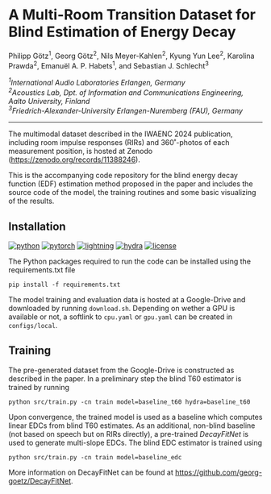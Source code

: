 # A Multi-Room Transition Dataset for Blind Estimation of Energy Decay

Philipp Götz<sup>1</sup>, Georg Götz<sup>2</sup>, Nils Meyer-Kahlen<sup>2</sup>, Kyung Yun Lee<sup>2</sup>, Karolina Prawda<sup>2</sup>, Emanuël A. P. Habets<sup>1</sup>, and Sebastian J. Schlecht<sup>3</sup>

_<sup>1</sup>International Audio Laboratories Erlangen, Germany\
<sup>2</sup>Acoustics Lab, Dpt. of Information and Communications Engineering, Aalto University, Finland\
<sup>3</sup>Friedrich-Alexander-University Erlangen-Nuremberg (FAU), Germany_

---
The multimodal dataset described in the IWAENC 2024 publication, including room impulse responses (RIRs) and 360˚-photos of each measurement position, is hosted at Zenodo (https://zenodo.org/records/11388246).

This is the accompanying code repository for the blind energy decay function (EDF) estimation method proposed in the paper and includes the source code of the model, the training routines and some basic visualizing of the results. 

## Installation
[![python](https://img.shields.io/badge/-Python_3.10-blue?logo=python&logoColor=white)](https://github.com/pre-commit/pre-commit)
[![pytorch](https://img.shields.io/badge/PyTorch_2.0+-ee4c2c?logo=pytorch&logoColor=white)](https://pytorch.org/get-started/locally/)
[![lightning](https://img.shields.io/badge/-Lightning_2.0+-792ee5?logo=pytorchlightning&logoColor=white)](https://pytorchlightning.ai/)
[![hydra](https://img.shields.io/badge/Config-Hydra_1.3-89b8cd)](https://hydra.cc/)
[![license](https://img.shields.io/badge/License-MIT-green.svg?labelColor=gray)](https://github.com/ashleve/lightning-hydra-template#license)

The Python packages required to run the code can be installed using the requirements.txt file
```
pip install -f requirements.txt
```
The model training and evaluation data is hosted at a Google-Drive and downloaded by running ``download.sh``. Depending on wether a GPU is available or not, a softlink to ``cpu.yaml`` or ``gpu.yaml`` can be created in ``configs/local``.
## Training
The pre-generated dataset from the Google-Drive is constructed as described in the paper. In a preliminary step the blind T60 estimator is trained by running
```
python src/train.py -cn train model=baseline_t60 hydra=baseline_t60
```
Upon convergence, the trained model is used as a baseline which computes linear EDCs from blind T60 estimates. As an additional, non-blind baseline (not based on speech but on RIRs directly), a pre-trained _DecayFitNet_ is used to generate multi-slope EDCs. The blind EDC estimator is trained using
```
python src/train.py -cn train model=baseline_edc
```
More information on DecayFitNet can be found at https://github.com/georg-goetz/DecayFitNet.